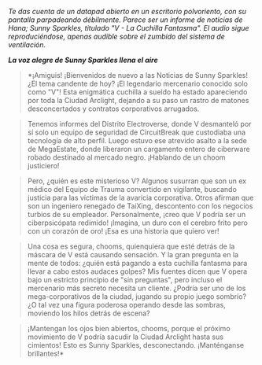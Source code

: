 _Te das cuenta de un datapad abierto en un escritorio polvoriento, con su pantalla parpadeando débilmente. Parece ser un informe de noticias de Hana; Sunny Sparkles, titulado "V - La Cuchilla Fantasma". El audio sigue reproduciéndose, apenas audible sobre el zumbido del sistema de ventilación._

**_La voz alegre de Sunny Sparkles llena el aire_**

> \*¡Amiguis! ¡Bienvenidos de nuevo a las Noticias de Sunny Sparkles! ¿El tema candente de hoy? ¡El legendario mercenario conocido solo como "V"! Esta enigmática cuchilla a sueldo ha estado apareciendo por toda la Ciudad Arclight, dejando a su paso un rastro de matones desconcertados y contratos corporativos arrugados.

> Tenemos informes del Distrito Electroverse, donde V desmanteló por sí solo un equipo de seguridad de CircuitBreak que custodiaba una tecnología de alto perfil. Luego estuvo ese atrevido asalto a la sede de MegaEstate, donde liberaron un cargamento entero de ciberware robado destinado al mercado negro. ¡Hablando de un choom justiciero!

> Pero, ¿quién es este misterioso V? Algunos susurran que son un ex médico del Equipo de Trauma convertido en vigilante, buscando justicia para las víctimas de la avaricia corporativa. Otros afirman que son un ingeniero renegado de TaiXing, descontento con los negocios turbios de su empleador. Personalmente, ¡creo que V podría ser un ciberpsicópata redimido! ¡Imagina, un duro con el cerebro frito pero con un corazón de oro! ¡Esa es una historia que quiero ver!

> Una cosa es segura, chooms, quienquiera que esté detrás de la máscara de V está causando sensación. Y la gran pregunta en la mente de todos: ¿quién está pagando a esta cuchilla fantasma para llevar a cabo estos audaces golpes? Mis fuentes dicen que V opera bajo un estricto principio de "sin preguntas", pero incluso el mercenario más secreto necesita un cliente. ¿Podría ser uno de los mega-corporativos de la ciudad, jugando su propio juego sombrío? ¿O tal vez una figura poderosa operando desde las sombras, moviendo los hilos detrás de escena?

> ¡Mantengan los ojos bien abiertos, chooms, porque el próximo movimiento de V podría sacudir la Ciudad Arclight hasta sus cimientos! Esto es Sunny Sparkles, desconectando. ¡Manténganse brillantes!\*
